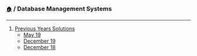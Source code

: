 ### [`🏠`](/) / Database Management Systems

<hr />

1. [Previous Years Solutions](/s/dbms/previous-years/)
    * [May 19](/s/dbms/previous-years/may-19/)
    * [December 19](/s/dbms/previous-years/dec-19/)
    * [December 18](/s/dbms/previous-years/dec-18/)
